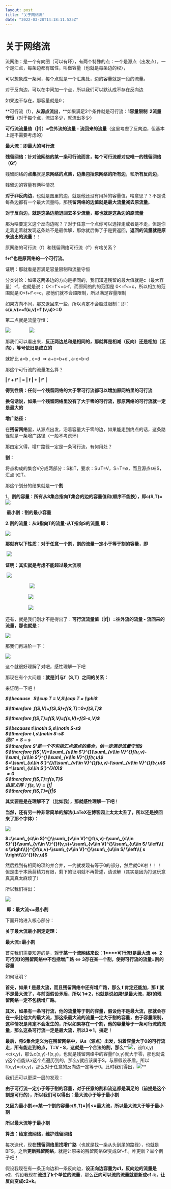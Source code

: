 ```yaml
---
layout: post
title: "关于网络流"
date: "2022-03-28T14:18:11.525Z"
---
```

关于网络流
=====

流网络：是一个有向图（可以有环），有两个特殊的点：一个是源点（出发点），一个是汇点，每条边都有属性，叫做容量（也就是每条边的权），

可以想象成一条河，每个点就是一个汇集处，边的容量就是一段的流量。

对于反向边，可以在中间加一个点，所以我们可以默认成不存在反向边

如果边不存在，那容量就是0；

**可行流（f），**从源点流出**，**如果满足2个条件就是可行流：**1容量限制  2流量守恒**（对于每个点，流进多少，就流出多少）

**可行流流量值（|f|）=往外流的流量 - 流回来的流量**（这里考虑了反向边，但基本上是不需要考虑的）

**最大流：即最大的可行流**

**残留网络：针对流网络的某一条可行流而言，每个可行流都对应唯一的残留网络（Gf）**

残留网络的**点集**就是**原网络的点集，边集包括原网络的所有边**，和**所有反向边，**

残留边的容量有两种情况

**对于非反向边**，也就是图里的边，就是他还没有用掉的容量值，啥意思？？不是说每条边都有一个最大流量吗，那残**留网络的边值就是最大流量减去原流量**。

**对于反向边，就是这条边能退回去多少流量，那也就是这条边的原流量**

那为啥要定义这个反向边呢？？对于任意一个点你可以选择走或者是不走，但是你走着走着就发现这条路不是最优解，那你就后悔了于是要返回，**返回的流量就是原来流出的流量**！！  
  

原网络的可行流（f）和残留网络可行流（f’）有啥关系？

**f+f’也是原网络的一个可行流。**

证明：那就看是否满足容量限制和流量守恒

分类讨论：如果这两条边的方向是相同的，我们知道残留的最大值就是c（最大容量）-f，也就是说： 0<=f'<=c-f，而原网络的的范围是 0<=f<=c，所以相加的范围就是:0<f+f'<=c，那他们就不会超限制，所以满足容量限制

如果方向不同，那又退回来一些，所以肯定不会超过限制：即：**c(u,v)>=f(u,v)+f'(v,u)>=0**

第二点就是流量守恒：

![](https://img2022.cnblogs.com/blog/2744746/202203/2744746-20220327100916226-661756971.png)               **![](https://img2022.cnblogs.com/blog/2744746/202203/2744746-20220327101038287-1106706428.png)**

那我们可以看出来，**反正两边总和是相同的，那就算是相减（反向）还是相加（正向），等号依旧是成立的**

就好比 a=b , c=d  => a+c=b+d , a-c=b-d

那这个可行流的流量怎么算？

**| f + f' | = | f | + | f' |**

**得到性质：任何一个残留网络的大于零可行流都可以增加原网络里的可行流**

**换句话说，如果一个残留网络里没有了大于零的可行流，那原网络的可行流就一定是最大的**

**增广路径：**

在**残留网络**里，从源点出发，沿着容量大于零的边，如果能走到终点的话，这条路径就是一条增广路径（一般不考虑环）

那由定义得，增广路径一定是一条可行流，有何用处？

**割：**

将点构成的集合V分成两部分：S和T，要求：S∪T=V，S∩T=∅，而且源点s∈S，汇点 t∈T。

那这个划分的结果就是一个**割**

1、**割的容量：所有从S集合指向T集合的边的容量值和(顺序不能换），****即c(S,T)=****![](https://img2022.cnblogs.com/blog/2744746/202203/2744746-20220327111401359-1401590089.png)**

 **最小割：割的最小容量**

**2.割的流量：从S指向T的流量-从T指向S的流量,即：**

****![](https://img2022.cnblogs.com/blog/2744746/202203/2744746-20220327111748336-1802025296.png)****

**那就有以下性质：对于任意一个割，割的流量一定小于等于割的容量，即**

 **![](https://img2022.cnblogs.com/blog/2744746/202203/2744746-20220327112359039-1293257641.png)**

**证明：其实就是考虑不能超过最大流呗**

 ******![](https://img2022.cnblogs.com/blog/2744746/202203/2744746-20220327111748336-1802025296.png)******

 　　  　　  ![](https://img2022.cnblogs.com/blog/2744746/202203/2744746-20220327112924928-1217261978.png)

 　　　　   ![](https://img2022.cnblogs.com/blog/2744746/202203/2744746-20220327113107669-1419335787.png)

　　　　    ![](https://img2022.cnblogs.com/blog/2744746/202203/2744746-20220327113301484-2021579182.png)

还有，就是我们刚才不是得出了：**可行流流量值（|f|）=往外流的流量 - 流回来的流量，那也就是：**

![](https://img2022.cnblogs.com/blog/2744746/202203/2744746-20220327115340581-1054479892.png)

那我们再进阶一下：

![](https://img2022.cnblogs.com/blog/2744746/202203/2744746-20220327174705120-753661849.png)

这个就很好理解了对吧，感性理解一下吧 

那现在有个大问题：**就是|f|与f（S,T）之间的关系：**

来证明一下吧！

_**$\\because   S\\cup T = V,S\\cap T = \\phi$**_

_**$\\therefore  f(S,V)=f(S,S)+f(S,T)=0+f(S,T)$**_

_**$\\therefore f(S,T)=f(S,V)=f(s,V)+f(S-s,V)$**_

_**$\\because t\\notin S,s\\notin S-s$**_  
_**$\\therefore t,s\\notin S-s$**_  
_**$设S'=S-s$**_  
_**$\\therefore S'是一个不包括汇点源点的集合，他一定满足流量守恒$**_  
_**$\\therefore f(S',V)=\\sum\_{u\\in S'}^{}\\sum\_{v\\in V}^{}f(u,v)- \\sum\_{u\\in S'}^{}\\sum\_{v\\in V}^{}f(v,u)$**_  
_**$=\\sum\_{u\\in S'}^{}(\\sum\_{v\\in V}^{}f(u,v)-\\sum\_{v\\in V}^{}f(v,u)$**_  
_**$=\\sum\_{u\\in S'}^{}(0)$**_  
_**$=0$**_  
_**$\\therefore f(S,T)=f(s,T)$**_  
_**$由定义得：f(s,V)=|f|$**_  
_**$\\therefore f(S,T)=|f|$**_

**其实要是是在理解不了（比如我），那就感性理解一下吧！**

**当然，还有另一种非常简单的解法(LaTeX在博客园上太太太丑了，所以还是换回来了那个字体）：**

**![](https://img2022.cnblogs.com/blog/2744746/202203/2744746-20220328184852914-1001863131.png)**

**$=\\sum\_{s\\in S}^{}\\sum\_{v\\in V}^{}f(s,v)-\\sum\_{s\\in S}^{}\\sum\_{v\\in V}^{}f(v,s)+\\sum\_{v\\in V}^{}\\sum\_{u\\in S/ \\left\\{ s \\right\\}}^{}f(u,v)-\\sum\_{v\\in V}^{}\\sum\_{u\\in S/ \\left\\{ s \\right\\}}^{}f(v,u)$**

然后找到有相同的项的并合并，一约就发现有等于0的部分，然后就OK啦！！！但是由于本蒟蒻精力有限，剩下的证明就不再赘述，请谅解（其实是因为打这玩意真真真太麻烦了）

所以我们得出：

**![](https://img2022.cnblogs.com/blog/2744746/202203/2744746-20220328100657082-1917884997.png)**

 **即：最大流<=最小割** 

下面开始进入核心部分：

**关于最大流最小割定定理：**

**最大流=最小割**

首先我们需要知道的是，**对于某一个流网络来说：1****可行流f是最大流 <=>  2可行流f的残留网络中不包括增广路 <=> 3存在某一个割，使得可行流的流量=割的容量**

如何证明？

**首先，如果 f 是最大流，而且残留网络中还有增广路，那么 f 肯定还能加，那 f 就不是最大流了，与前面假设矛盾，所以 1=>2，也就是说如果f是最大流，那f的残留网络一定不包括增广路。**

**其次，如果有一条可行流，他的流量等于割的容量，假设他不是最大流，那就会存在一条比他大的最大流，那这条最大流的流量一定大于割的容量，由于容量限制，这种情况是肯定不会发生的，所以如果存在一个割，他的容量等于一条可行流的流量，那么这条可行流一定是最大流，所以3=>1，搞定！**

**最后，将S集合定义为在残留网络中，从s（源点）出发，沿着容量大于0的可行流走，所有能走到的点，T=V - S，这就是一个合法的割，那么****![](https://img2022.cnblogs.com/blog/2744746/202203/2744746-20220328151221476-72456664.png)，设f(x,y)<c(x,y)，那么c(x,y)-f(x,y)，也就是残留网络中的容量f'(x,y)就大于零，那也就说y这个点能从x这个点遍历到的，那么y就应该属于S，与原假设矛盾，所以f(x,y)=c(x,y)，那么对于任意的反向边一定等于0。此时我们得出，![](https://img2022.cnblogs.com/blog/2744746/202203/2744746-20220328152807828-332451525.png)**

我们还可以更深一层的发现：

**由于可行流一定小于等于割的容量，对于任意的割和流这都是满足的（前提是这个割是可行的），所以我们可以得出：最大流小于等于最小割**

**又因为最小割<=某一个割的容量c(S,T)=|f|<=最大流，所以最大流大于等于最小割**

**所以最大流等于最小割**

**算法：给定流网络，维护残留网络**

每次迭代，现**在残留网络里找增广路**（也就是找一条从头到尾的路径），也就是BFS。之后**更新残留网络**，就是让原来的残留网络Gf变成Gf+f'。咋更新？举个例子吧！

假设我现在有一条正向边和一条反向边，**设正向边容量为c1，反向边的流量是c2**，假设我现在**流进了k个单位的流量**，那么**正向可以流的流量就更新成c1-k，让反向变成c2+k。**